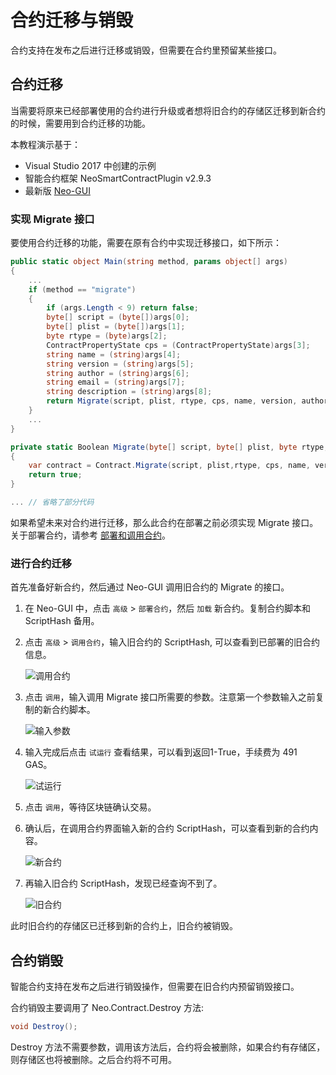 # 合约迁移与销毁

合约支持在发布之后进行迁移或销毁，但需要在合约里预留某些接口。

## 合约迁移

当需要将原来已经部署使用的合约进行升级或者想将旧合约的存储区迁移到新合约的时候，需要用到合约迁移的功能。

本教程演示基于：

- Visual Studio 2017 中创建的示例
- 智能合约框架 NeoSmartContractPlugin v2.9.3
- 最新版 [Neo-GUI](https://github.com/neo-project/neo-gui/releases)

### 实现 Migrate 接口
要使用合约迁移的功能，需要在原有合约中实现迁移接口，如下所示：

```c#
public static object Main(string method, params object[] args)
{
    ...
    if (method == "migrate")
    {
        if (args.Length < 9) return false;
        byte[] script = (byte[])args[0];
        byte[] plist = (byte[])args[1];
        byte rtype = (byte)args[2];
        ContractPropertyState cps = (ContractPropertyState)args[3];
        string name = (string)args[4];
        string version = (string)args[5];
        string author = (string)args[6];
        string email = (string)args[7];
        string description = (string)args[8];
        return Migrate(script, plist, rtype, cps, name, version, author, email, description);
    }
    ...
}

private static Boolean Migrate(byte[] script, byte[] plist, byte rtype, ContractPropertyState cps, string name, string version, string author, string email, string description)
{
    var contract = Contract.Migrate(script, plist,rtype, cps, name, version, author, email, description);
    return true;
}

... // 省略了部分代码
```

如果希望未来对合约进行迁移，那么此合约在部署之前必须实现 Migrate 接口。关于部署合约，请参考 [部署和调用合约](deploy/deploy.md)。

### 进行合约迁移
首先准备好新合约，然后通过 Neo-GUI 调用旧合约的 Migrate 的接口。

1. 在 Neo-GUI 中，点击 `高级` > `部署合约`，然后 `加载` 新合约。复制合约脚本和 ScriptHash 备用。

2. 点击 `高级` > `调用合约`，输入旧合约的 ScriptHash, 可以查看到已部署的旧合约信息。

   ![调用合约](assets/migrate_m1.png)

3. 点击 `调用`，输入调用 Migrate 接口所需要的参数。注意第一个参数输入之前复制的新合约脚本。

   ![输入参数](assets/migrate_m2.png)

4. 输入完成后点击 `试运行` 查看结果，可以看到返回1-True，手续费为 491 GAS。

   ![试运行](assets/migrate_m3.png)

5. 点击 `调用`，等待区块链确认交易。

6. 确认后，在调用合约界面输入新的合约 ScriptHash，可以查看到新的合约内容。

   ![新合约](assets/migrate_m4.png)

7. 再输入旧合约 ScriptHash，发现已经查询不到了。

   ![旧合约](assets/migrate_m5.png)

此时旧合约的存储区已迁移到新的合约上，旧合约被销毁。

## 合约销毁

智能合约支持在发布之后进行销毁操作，但需要在旧合约内预留销毁接口。

合约销毁主要调用了 Neo.Contract.Destroy 方法:

```c#
void Destroy();
```

Destroy 方法不需要参数，调用该方法后，合约将会被删除，如果合约有存储区，则存储区也将被删除。之后合约将不可用。

